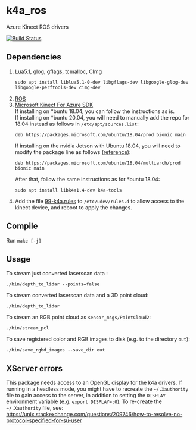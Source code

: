 # k4a_ros

Azure Kinect ROS drivers

[![Build Status](https://github.com/ut-amrl/k4a_ros/actions/workflows/buildTest.yml/badge.svg)](https://github.com/ut-amrl/k4a_ros/actions)

## Dependencies

1. Lua5.1, glog, gflags, tcmalloc, CImg
    ```
    sudo apt install liblua5.1-0-dev libgflags-dev libgoogle-glog-dev libgoogle-perftools-dev cimg-dev
    ```
1. [ROS](https://wiki.ros.org/Installation/)
1. [Microsoft Kinect For Azure SDK](https://docs.microsoft.com/en-us/azure/kinect-dk/sensor-sdk-download)  
    If installing on \*buntu 18.04, you can follow the instructions as is.  
    If installing on \*buntu 20.04, you will need to manually add the repo for 18.04 instead as follows in `/etc/apt/sources.list`:
    ```
    deb https://packages.microsoft.com/ubuntu/18.04/prod bionic main
    ```
    If installing on the nvidia Jetson with Ubuntu 18.04, you will need to modify the package line as follows ([reference](https://github.com/microsoft/Azure-Kinect-Sensor-SDK/blob/develop/docs/usage.md#debian-package)):
    ```
    deb https://packages.microsoft.com/ubuntu/18.04/multiarch/prod bionic main
    ```
    After that, follow the same instructions as for \*buntu 18.04:
    ```
    sudo apt install libk4a1.4-dev k4a-tools
    ```
1. Add the file [99-k4a.rules](99-k4a.rules) to `/etc/udev/rules.d` to allow access to the kinect device, and reboot to apply the changes.

## Compile

Run `make [-j]`

## Usage

To stream just converted laserscan data :
```
./bin/depth_to_lidar --points=false
```

To stream converted laserscan data and a 3D point cloud:
```
./bin/depth_to_lidar
```

To stream an RGB point cloud as `sensor_msgs/PointCloud2`:
```
./bin/stream_pcl
```

To save registered color and RGB images to disk (e.g. to the directory `out`):
```
./bin/save_rgbd_images --save_dir out
```

## XServer errors

This package needs access to an OpenGL display for the k4a drivers. If running in a headless mode, you might have to recreate the `~/.Xauthority` file to gain access to the server, in addition to setting the `DISPLAY` environment variable (e.g. `export DISPLAY=:0`). To re-create the `~/.Xauthority` file, see:
https://unix.stackexchange.com/questions/209746/how-to-resolve-no-protocol-specified-for-su-user
